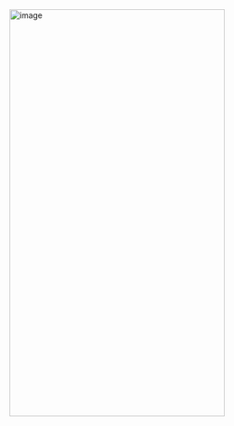 <img width="381" height="720" alt="image" src="https://github.com/user-attachments/assets/24d90ee1-9533-4f1b-9f68-472c37b39040" />
